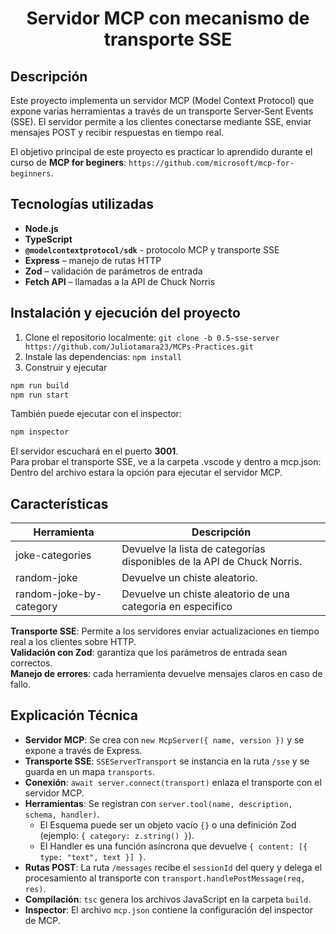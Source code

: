 # <h1 align="center">Servidor MCP con mecanismo de transporte SSE</h1>

## Descripción
Este proyecto implementa un servidor MCP (Model Context Protocol) que expone varias herramientas a través de un transporte Server‑Sent Events (SSE).
El servidor permite a los clientes conectarse mediante SSE, enviar mensajes POST y recibir respuestas en tiempo real.

El objetivo principal de este proyecto es practicar lo aprendido durante el curso de **MCP for beginers**: `https://github.com/microsoft/mcp-for-beginners`.

## Tecnologías utilizadas

- **Node.js**
- **TypeScript**
- **`@modelcontextprotocol/sdk`** - protocolo MCP y transporte SSE
- **Express** – manejo de rutas HTTP
- **Zod** – validación de parámetros de entrada
- **Fetch API** – llamadas a la API de Chuck Norris

## Instalación y ejecución del proyecto

1.  Clone el repositorio localmente: `git clone -b 0.5-sse-server https://github.com/Juliotamara23/MCPs-Practices.git`
2.  Instale las dependencias: `npm install`
3.  Construir y ejecutar

```bash
npm run build
npm run start
```

También puede ejecutar con el inspector:

```bash
npm inspector
```

El servidor escuchará en el puerto **3001**.\
Para probar el transporte SSE, ve a la carpeta .vscode y dentro a mcp.json:
Dentro del archivo estara la opción para ejecutar el servidor MCP.

## Características 

| Herramienta         | Descripción                                                                 |
|----------------------|-----------------------------------------------------------------------------|
| joke-categories      | Devuelve la lista de categorías disponibles de la API de Chuck Norris.         |
| random-joke          | Devuelve un chiste aleatorio.                                               |
| random-joke-by-category | Devuelve un chiste aleatorio de una categoria en especifico

**Transporte SSE**: Permite a los servidores enviar actualizaciones en tiempo real a los clientes sobre HTTP.\
**Validación con Zod**: garantiza que los parámetros de entrada sean correctos.\
**Manejo de errores**: cada herramienta devuelve mensajes claros en caso de fallo.

## Explicación Técnica

- **Servidor MCP**: Se crea con `new McpServer({ name, version })` y se expone a través de Express.  
- **Transporte SSE**: `SSEServerTransport` se instancia en la ruta `/sse` y se guarda en un mapa `transports`.  
- **Conexión**: `await server.connect(transport)` enlaza el transporte con el servidor MCP.  
- **Herramientas**: Se registran con `server.tool(name, description, schema, handler)`.  
  - El Esquema puede ser un objeto vacío `{}` o una definición Zod (ejemplo: `{ category: z.string() }`).  
  - El Handler es una función asíncrona que devuelve `{ content: [{ type: "text", text }] }`.  
- **Rutas POST**: La ruta `/messages` recibe el `sessionId` del query y delega el procesamiento al transporte con `transport.handlePostMessage(req, res)`.  
- **Compilación**: `tsc` genera los archivos JavaScript en la carpeta `build`.  
- **Inspector**: El archivo `mcp.json` contiene la configuración del inspector de MCP.